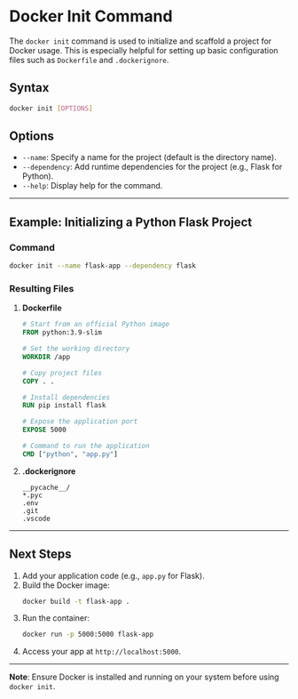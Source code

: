 # Docker Init Command

The `docker init` command is used to initialize and scaffold a project for Docker usage. This is especially helpful for setting up basic configuration files such as `Dockerfile` and `.dockerignore`.

## Syntax
```bash
docker init [OPTIONS]
```

## Options
- `--name`: Specify a name for the project (default is the directory name).
- `--dependency`: Add runtime dependencies for the project (e.g., Flask for Python).
- `--help`: Display help for the command.

---

## Example: Initializing a Python Flask Project

### Command
```bash
docker init --name flask-app --dependency flask
```

### Resulting Files

1. **Dockerfile**
   ```dockerfile
   # Start from an official Python image
   FROM python:3.9-slim

   # Set the working directory
   WORKDIR /app

   # Copy project files
   COPY . .

   # Install dependencies
   RUN pip install flask

   # Expose the application port
   EXPOSE 5000

   # Command to run the application
   CMD ["python", "app.py"]
   ```

2. **.dockerignore**
   ```plaintext
   __pycache__/
   *.pyc
   .env
   .git
   .vscode
   ```

---

## Next Steps
1. Add your application code (e.g., `app.py` for Flask).
2. Build the Docker image:
   ```bash
   docker build -t flask-app .
   ```
3. Run the container:
   ```bash
   docker run -p 5000:5000 flask-app
   ```
4. Access your app at `http://localhost:5000`.

---

**Note**: Ensure Docker is installed and running on your system before using `docker init`.

